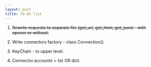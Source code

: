 ```yaml
---
layout: post
title: To-do list
---
```


1. ~~Rewrite requests to separate file (get_url, get_html, get_json) - with opener or without.~~

2. Write connectors factory - class Connection().

3. KeyChain - to upper level.

4. Connector.accounts = list OR dict.
